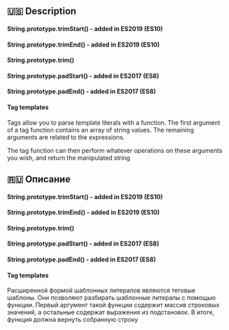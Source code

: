 ## :us: Description <a name = "us"></a>
#### String.prototype.trimStart() - added in ES2019 (ES10)
#### String.prototype.trimEnd() - added in ES2019 (ES10)
#### String.prototype.trim()
#### String.prototype.padStart() - added in ES2017 (ES8)
#### String.prototype.padEnd() - added in ES2017 (ES8)
#### Tag templates
Tags allow you to parse template literals with a function. The first argument of a tag function contains an array of string values. The remaining arguments are related to the expressions.

The tag function can then perform whatever operations on these arguments you wish, and return the manipulated string
## :ru: Описание <a name = "rus"></a>
#### String.prototype.trimStart() - added in ES2019 (ES10)
#### String.prototype.trimEnd() - added in ES2019 (ES10)
#### String.prototype.trim()

#### String.prototype.padStart() - added in ES2017 (ES8)
#### String.prototype.padEnd() - added in ES2017 (ES8)
#### Tag templates
Расширенной формой шаблонных литералов являются теговые шаблоны. Они позволяют разбирать шаблонные литералы с помощью функции. Первый аргумент такой функции содержит массив строковых значений, а остальные содержат выражения из подстановок. В итоге, функция должна вернуть собранную строку